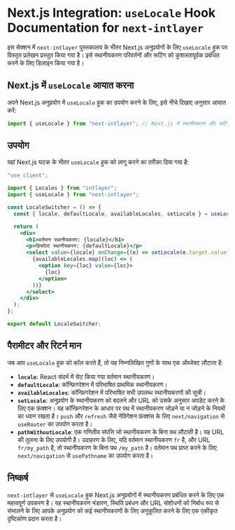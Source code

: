 # Next.js Integration: `useLocale` Hook Documentation for `next-intlayer`

इस सेक्शन में `next-intlayer` पुस्तकालय के भीतर Next.js अनुप्रयोगों के लिए `useLocale` हुक पर विस्तृत प्रलेखन प्रस्तुत किया गया है। इसे स्थानीयकरण परिवर्तनों और रूटिंग को कुशलतापूर्वक प्रबंधित करने के लिए डिज़ाइन किया गया है।

## Next.js में `useLocale` आयात करना

अपने Next.js अनुप्रयोग में `useLocale` हुक का उपयोग करने के लिए, इसे नीचे दिखाए अनुसार आयात करें:

```javascript
import { useLocale } from "next-intlayer"; // Next.js में स्थानीयकरण और रूटिंग प्रबंधित करने के लिए इस्तेमाल किया गया
```

## उपयोग

यहां Next.js घटक के भीतर `useLocale` हुक को लागू करने का तरीका दिया गया है:

```jsx
"use client";

import { Locales } from "intlayer";
import { useLocale } from "next-intlayer";

const LocaleSwitcher = () => {
  const { locale, defaultLocale, availableLocales, setLocale } = useLocale();

  return (
    <div>
      <h1>वर्तमान स्थानीयकरण: {locale}</h1>
      <p>डिफॉल्ट स्थानीयकरण: {defaultLocale}</p>
      <select value={locale} onChange={(e) => setLocale(e.target.value)}>
        {availableLocales.map((loc) => (
          <option key={loc} value={loc}>
            {loc}
          </option>
        ))}
      </select>
    </div>
  );
};

export default LocaleSwitcher;
```

## पैरामीटर और रिटर्न मान

जब आप `useLocale` हुक को कॉल करते हैं, तो यह निम्नलिखित गुणों के साथ एक ऑब्जेक्ट लौटाता है:

- **`locale`**: React संदर्भ में सेट किया गया वर्तमान स्थानीयकरण।
- **`defaultLocale`**: कॉन्फ़िगरेशन में परिभाषित प्राथमिक स्थानीयकरण।
- **`availableLocales`**: कॉन्फ़िगरेशन में परिभाषित सभी उपलब्ध स्थानीयकरणों की सूची।
- **`setLocale`**: अनुप्रयोग के स्थानीयकरण को बदलने और URL को उसके अनुसार अपडेट करने के लिए एक फ़ंक्शन। यह कॉन्फ़िगरेशन के आधार पर पथ में स्थानीयकरण जोड़ने या न जोड़ने के नियमों का ध्यान रखता है। `push` और `refresh` जैसे नेविगेशन फ़ंक्शंस के लिए `next/navigation` से `useRouter` का उपयोग करता है।
- **`pathWithoutLocale`**: एक गणितीय संपत्ति जो स्थानीयकरण के बिना पथ लौटाती है। यह URL की तुलना के लिए उपयोगी है। उदाहरण के लिए, यदि वर्तमान स्थानीयकरण `fr` है, और URL `fr/my_path` है, तो स्थानीयकरण के बिना पथ `/my_path` है। वर्तमान पथ प्राप्त करने के लिए `next/navigation` से `usePathname` का उपयोग करता है।

## निष्कर्ष

`next-intlayer` से `useLocale` हुक Next.js अनुप्रयोगों में स्थानीयकरण प्रबंधित करने के लिए एक महत्वपूर्ण उपकरण है। यह स्थानीयकरण भंडारण, स्थिति प्रबंधन और URL संशोधनों को निर्बाध रूप से संभालने के लिए आपके अनुप्रयोग को कई स्थानीयकरणों के लिए अनुकूलित करने के लिए एक एकीकृत दृष्टिकोण प्रदान करता है।
